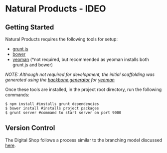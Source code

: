 Natural Products - IDEO
================

## Getting Started

Natural Products requires the following tools for setup:

-  [grunt.js](http://gruntjs.com/getting-started)
-  [bower](http://bower.io)
-  [yeoman](http://yeoman.io) (*not required, but recommended as yeoman installs both grunt.js
and bower)

*NOTE: Although not required for development, the initial scaffolding was  generated using the [backbone generator](https://github.com/yeoman/generator-backbone) for [yeoman](http://yeoman.io/)*

Once these tools are installed, in the project root directory, run the following commands:

```
$ npm install #installs grunt dependencies
$ bower install #installs project packages
$ grunt server #command to start server on port 9000
```

## Version Control
The Digital Shop follows a process similar to the branching model discussed [here](http://nvie.com/posts/a-successful-git-branching-model/).
